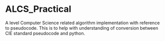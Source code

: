 # ALCS_Practical
A level Computer Science related algorithm implementation with reference to pseudocode.
This is to help with understanding of conversion between CIE standard pseudocode and python.
